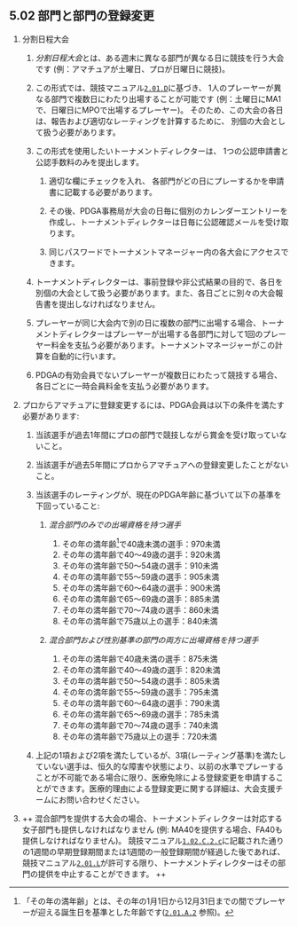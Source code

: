 ## 5.02 部門と部門の登録変更

1. 分割日程大会

    1. *分割日程大会*とは、ある週末に異なる部門が異なる日に競技を行う大会です
    (例：アマチュアが土曜日、プロが日曜日に競技)。

    1. この形式では、競技マニュアル[`2.01.D`](#一般事項)に基づき、
    1人のプレーヤーが異なる部門で複数日にわたり出場することが可能です
    (例：土曜日にMA1で、日曜日にMPOで出場するプレーヤー)。
    そのため、この大会の各日は、報告および適切なレーティングを計算するために、
    別個の大会として扱う必要があります。

    1. この形式を使用したいトーナメントディレクターは、
    1つの公認申請書と公認手数料のみを提出します。

        1. 適切な欄にチェックを入れ、
        各部門がどの日にプレーするかを申請書に記載する必要があります。

        1. その後、PDGA事務局が大会の日毎に個別のカレンダーエントリーを作成し、トーナメントディレクターは日毎に公認確認メールを受け取ります。

        1. 同じパスワードでトーナメントマネージャー内の各大会にアクセスできます。

    1. トーナメントディレクターは、事前登録や非公式結果の目的で、各日を別個の大会として扱う必要があります。また、各日ごとに別々の大会報告書を提出しなければなりません。

    1. プレーヤーが同じ大会内で別の日に複数の部門に出場する場合、トーナメントディレクターはプレーヤーが出場する各部門に対して1回のプレーヤー料金を支払う必要があります。トーナメントマネージャーがこの計算を自動的に行います。

    1. PDGAの有効会員でないプレーヤーが複数日にわたって競技する場合、各日ごとに一時会員料金を支払う必要があります。

1. プロからアマチュアに登録変更するには、PDGA会員は以下の条件を満たす必要があります:

	1. 当該選手が過去1年間にプロの部門で競技しながら賞金を受け取っていないこと。

	1. 当該選手が過去5年間にプロからアマチュアへの登録変更したことがないこと。

    1. 当該選手のレーティングが、現在のPDGA年齢に基づいて以下の基準を下回っていること:

        1. *混合部門のみでの出場資格を持つ選手*

            1. その年の満年齢[^5.02.1]で40歳未満の選手：970未満
            1. その年の満年齢で40〜49歳の選手：920未満
            1. その年の満年齢で50〜54歳の選手：910未満
            1. その年の満年齢で55〜59歳の選手：905未満
            1. その年の満年齢で60〜64歳の選手：900未満
            1. その年の満年齢で65〜69歳の選手：885未満
            1. その年の満年齢で70〜74歳の選手：860未満
            1. その年の満年齢で75歳以上の選手：840未満

        1. *混合部門および性別基準の部門の両方に出場資格を持つ選手*

            1. その年の満年齢で40歳未満の選手：875未満
            1. その年の満年齢で40〜49歳の選手：820未満
            1. その年の満年齢で50〜54歳の選手：805未満
            1. その年の満年齢で55〜59歳の選手：795未満
            1. その年の満年齢で60〜64歳の選手：790未満
            1. その年の満年齢で65〜69歳の選手：785未満
            1. その年の満年齢で70〜74歳の選手：740未満
            1. その年の満年齢で75歳以上の選手：720未満

    1. 上記の1項および2項を満たしているが、3項(レーティング基準)を満たしていない選手は、恒久的な障害や状態により、以前の水準でプレーすることが不可能である場合に限り、医療免除による登録変更を申請することができます。医療的理由による登録変更に関する詳細は、大会支援チームにお問い合わせください。

1. ++ 混合部門を提供する大会の場合、トーナメントディレクターは対応する女子部門も提供しなければなりません
(例: MA40を提供する場合、FA40も提供しなければなりません)。
競技マニュアル[`1.02.C.2.c`](#大会への参加登録)に記載された通りの1週間の早期登録期間または1週間の一般登録期間が経過した後であれば、競技マニュアル[`2.01.L`](#一般事項)が許可する限り、トーナメントディレクターはその部門の提供を中止することができます。 ++


[^5.02.1]: 「その年の満年齢」とは、その年の1月1日から12月31日までの間でプレーヤーが迎える誕生日を基準とした年齢です([`2.01.A.2`](＃一般事項) 参照)。
